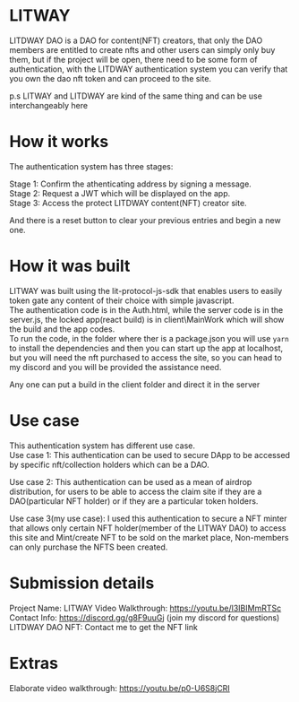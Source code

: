 # LITWAY
LITDWAY DAO is a DAO for content(NFT) creators, that only the DAO members are entitled to create nfts and other users can simply only buy them, but if the project will be open, there need to be some form of authentication, with the LITDWAY authentication system you can verify that you own the dao nft token and can proceed to the site.   
  
p.s LITWAY and LITDWAY are kind of the same thing and can be use interchangeably here
# How it works
The authentication system has three stages:  
  
Stage 1: Confirm the athenticating address by signing a message.  
Stage 2: Request a JWT which will be displayed on the app.  
Stage 3: Access the protect LITDWAY content(NFT) creator site.    
    
And there is a reset button to clear your previous entries and begin a new one.  
    
# How it was built  
LITWAY was built using the lit-protocol-js-sdk that enables users to easily token gate any content of their choice with simple javascript.  
The authentication code is in the Auth.html, while the server code is in the server.js, the locked app(react build) is in client\MainWork which will show the build and the app codes.  
To run the code, in the folder where ther is a package.json you will use `yarn` to install the dependencies and then you can start up the app at localhost, but you will need the nft purchased to access the site, so you can head to my discord and you will be provided the assistance need.  
  
Any one can put a build in the client folder and direct it in the server
# Use case
This authentication system has different use case.  
Use case 1: This authentication can be used to secure DApp to be accessed by specific nft/collection holders which can be a DAO.  
  
Use case 2: This authentication can be used as a mean of airdrop distribution, for users to be able to access the claim site if they are a DAO(particular NFT holder) or if they are a particular token holders.   
  
Use case 3(my use case): I used this authentication to secure a NFT minter that allows only certain NFT holder(member of the LITWAY DAO) to access this site and Mint/create NFT to be sold on the market place, Non-members can only purchase the NFTS been created.

# Submission details  
Project Name: LITWAY
Video Walkthrough: https://youtu.be/l3IBIMmRTSc  
Contact Info: https://discord.gg/g8F9uuGj (join my discord for questions)   
LITDWAY DAO NFT: Contact me to get the NFT link 

# Extras
Elaborate video walkthrough: https://youtu.be/p0-U6S8jCRI

 


